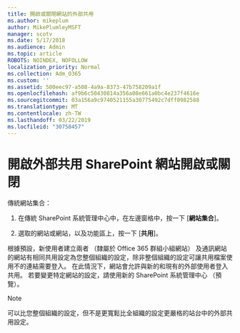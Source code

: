 ```yaml
---
title: 開啟或關閉網站的外部共用
ms.author: mikeplum
author: MikePlumleyMSFT
manager: scotv
ms.date: 5/17/2018
ms.audience: Admin
ms.topic: article
ROBOTS: NOINDEX, NOFOLLOW
localization_priority: Normal
ms.collection: Adm_O365
ms.custom: ''
ms.assetid: 500eec97-a508-4a9a-8373-47b758209a1f
ms.openlocfilehash: af9b6c50430814a356a08e661a0bc4e237f4616e
ms.sourcegitcommit: 03a156a9c9740521155a30775492c7dff0982588
ms.translationtype: MT
ms.contentlocale: zh-TW
ms.lasthandoff: 03/22/2019
ms.locfileid: "30758457"
---
```

# <a name="turn-external-sharing-on-or-off-for-a-sharepoint-site"></a>開啟外部共用 SharePoint 網站開啟或關閉

傳統網站集合：
  
1. 在傳統 SharePoint 系統管理中心中，在左邊窗格中，按一下 [**網站集合**]。
    
2. 選取的網站或網站，以及功能區上，按一下 [**共用**]。
    
根據預設，新使用者建立兩者 （隸屬於 Office 365 群組小組網站） 及通訊網站的網站有相同共用設定為您整個組織的設定，除非整個組織的設定可讓共用檔案使用不的連結需要登入。 在此情況下，網站會允許與新的和現有的外部使用者登入共用。 若要變更特定網站的設定，請使用新的 SharePoint 系統管理中心 （預覽）。
  
> [!NOTE]
> 可以比您整個組織的設定，但不是更寬鬆比全組織的設定更嚴格的站台中的外部共用設定。 
  

